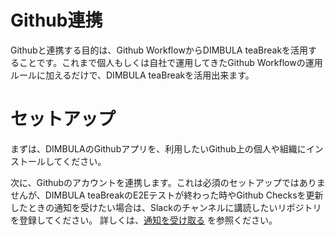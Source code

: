 # Github連携
Githubと連携する目的は、Github WorkflowからDIMBULA teaBreakを活用することです。これまで個人もしくは自社で運用してきたGithub Workflowの運用ルールに加えるだけで、DIMBULA teaBreakを活用出来ます。

# セットアップ
まずは、DIMBULAのGithubアプリを、利用したいGithub上の個人や組織にインストールしてください。

次に、Githubのアカウントを連携します。これは必須のセットアップではありませんが、DIMBULA teaBreakのE2Eテストが終わった時やGithub Checksを更新したときの通知を受けたい場合は、Slackのチャンネルに講読したいリポジトリを登録してください。
詳しくは、[通知を受け取る](../docs/receive_notification.md) を参照ください。

